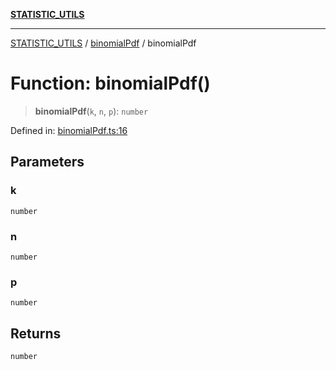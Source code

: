 [**STATISTIC_UTILS**](../../README.md)

***

[STATISTIC_UTILS](../../README.md) / [binomialPdf](../README.md) / binomialPdf

# Function: binomialPdf()

> **binomialPdf**(`k`, `n`, `p`): `number`

Defined in: [binomialPdf.ts:16](https://github.com/dailker/everyutil/blob/cee559aadda9e0c298e06364cba9020e97a8b19b/src/statistic/binomialPdf.ts#L16)

## Parameters

### k

`number`

### n

`number`

### p

`number`

## Returns

`number`
